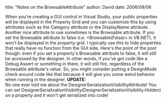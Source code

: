 
title: "Notes on the BrowsableAttribute"
author: David
date: 2006/09/06

When you're creating a GUI control in Visual Studio, your public properties will be displayed in the Property Grid and you can customize this by using attributes such as the Category attribute or the DisplayName attribute. Another nice attribute to use sometimes is the Browsable attribute. If you set the Browsable attribute to false (i.e. &lt;Browsable(False)&gt; in VB.NET), it won't be displayed in the property grid. I typically use this to hide properties that really have no function from the GUI side. 
Here's the point of the post though: even if you set a property's Browsable attribute to false, it will still be accessed by the designer. In other words, if you've got code like a Debug.Assert or something in there, it will still fire, regardless of the Browsable attribute's value. So, you might consider putting a DesignMode check around code like that because it will give you some weird behavior when running in the designer. 
<strong>UPDATE:</strong><br>No one ever told me about the DesignerSerializationVisibilityAttribute! You can set DesignerSerializationVisibility(DesignerSerializationVisibility.Hidden) on a property and it won't get serialized into code!
